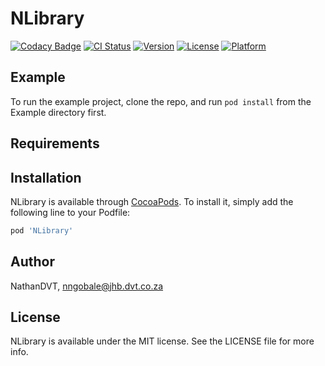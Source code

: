 # NLibrary

[![Codacy Badge](https://api.codacy.com/project/badge/Grade/e91761bcaf17479691ad80f633861b46)](https://app.codacy.com/manual/NathanDVT/NLibrary?utm_source=github.com&utm_medium=referral&utm_content=NathanDVT/NLibrary&utm_campaign=Badge_Grade_Dashboard)
[![CI Status](https://img.shields.io/travis/NathanDVT/NLibrary.svg?style=flat)](https://travis-ci.org/NathanDVT/NLibrary)
[![Version](https://img.shields.io/cocoapods/v/NLibrary.svg?style=flat)](https://cocoapods.org/pods/NLibrary)
[![License](https://img.shields.io/cocoapods/l/NLibrary.svg?style=flat)](https://cocoapods.org/pods/NLibrary)
[![Platform](https://img.shields.io/cocoapods/p/NLibrary.svg?style=flat)](https://cocoapods.org/pods/NLibrary)

## Example

To run the example project, clone the repo, and run `pod install` from the Example directory first.

## Requirements

## Installation

NLibrary is available through [CocoaPods](https://cocoapods.org). To install
it, simply add the following line to your Podfile:

```ruby
pod 'NLibrary'
```

## Author

NathanDVT, nngobale@jhb.dvt.co.za

## License

NLibrary is available under the MIT license. See the LICENSE file for more info.
